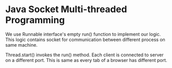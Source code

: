 # Java Socket Multi-threaded Programming

We use Runnable interface's empty run() function to implement our logic. This logic contains socket for communication between different process on same machine.

Thread.start() invokes the run() method. Each client is connected to server on a different port. This is same as every tab of a browser has different port.
